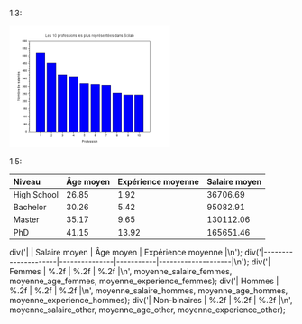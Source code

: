 1.3:

<img src="./img/1.png"></div>

1.5:

| Niveau      |  Âge moyen     |  Expérience moyenne      |  Salaire moyen     | 
| :---        |   :---        |     :---        |   :---        | 
| High School |      26.85 |                 1.92 |      36706.69
| Bachelor  |    30.26 |                 5.42 |      95082.91
| Master |  35.17 |                 9.65 |     130112.06
| PhD |  41.15 |                13.92 |     165651.46




div('|                     | Salaire moyen | Âge moyen | Expérience moyenne |\n');
div('|---------------------|---------------|-----------|--------------------|\n');
div('| Femmes              | %.2f          | %.2f      | %.2f               |\n', moyenne_salaire_femmes, moyenne_age_femmes, moyenne_experience_femmes);
div('| Hommes              | %.2f          | %.2f      | %.2f               |\n', moyenne_salaire_hommes, moyenne_age_hommes, moyenne_experience_hommes);
div('| Non-binaires        | %.2f          | %.2f      | %.2f               |\n', moyenne_salaire_other, moyenne_age_other, moyenne_experience_other);